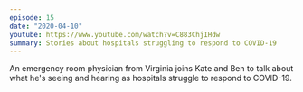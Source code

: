 ```yaml
---
episode: 15
date: "2020-04-10"
youtube: https://www.youtube.com/watch?v=C883ChjIHdw
summary: Stories about hospitals struggling to respond to COVID-19
---
```

An emergency room physician from Virginia joins Kate and Ben to talk about what
he's seeing and hearing as hospitals struggle to respond to COVID-19.
